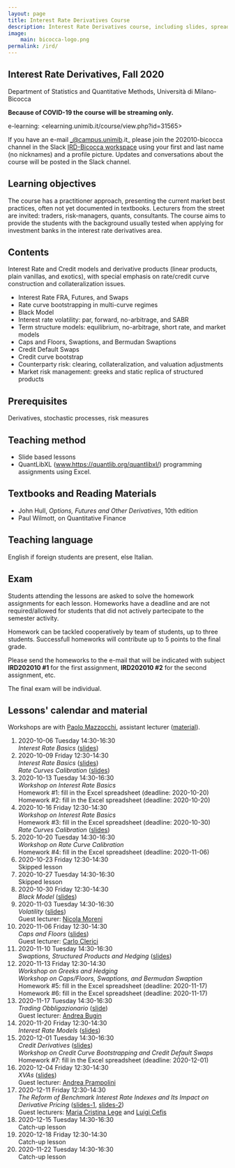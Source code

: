 ```yaml
---
layout: page
title: Interest Rate Derivatives Course
description: Interest Rate Derivatives course, including slides, spreadsheets, etc.
image:
    main: bicocca-logo.png
permalink: /ird/
---
```


## Interest Rate Derivatives, Fall 2020

Department of Statistics and Quantitative Methods, Università di Milano-Bicocca

__Because of COVID-19 the course will be streaming only.__

e-learning: <elearning.unimib.it/course/view.php?id=31565>

If you have an e-mail _@campus.unimib.it_
please join the 202010-bicocca channel in the Slack
[IRD-Bicocca workspace](https://join.slack.com/t/ird-bicocca/signup)
using your first and last name (no nicknames)
and a profile picture.
Updates and conversations about the course will be posted in the Slack channel.

## Learning objectives

The course has a practitioner approach, presenting the current market best practices, often not yet documented in textbooks. Lecturers from the street are invited: traders, risk-managers, quants, consultants. The course aims to provide the students with the background usually tested when applying for investment banks in the interest rate derivatives area.

## Contents

Interest Rate and Credit models and derivative products (linear products, plain vanillas, and exotics), with special emphasis on rate/credit curve construction and collateralization issues.

- Interest Rate FRA, Futures, and Swaps
- Rate curve bootstrapping in multi-curve regimes
- Black Model
- Interest rate volatility: par, forward, no-arbitrage, and SABR
- Term structure models: equilibrium, no-arbitrage, short rate, and market models
- Caps and Floors, Swaptions, and Bermudan Swaptions
- Credit Default Swaps
- Credit curve bootstrap
- Counterparty risk: clearing, collateralization, and valuation adjustments
- Market risk management: greeks and static replica of structured products

## Prerequisites

Derivatives, stochastic processes, risk measures

## Teaching method

- Slide based lessons
- QuantLibXL ([<www.https://quantlib.org/quantlibxl/>](<www.https://quantlib.org/quantlibxl/>)) programming assignments using Excel.

## Textbooks and Reading Materials

- John Hull, _Options, Futures and Other Derivatives_, 10th edition
- Paul Wilmott, on Quantitative Finance

## Teaching language

English if foreign students are present, else Italian.

## Exam

Students attending the lessons are asked
to solve the homework assignments for each lesson.
Homeworks have a deadline and are not required/allowed
for students that did not actively partecipate to
the semester activity.

Homework can be tackled cooperatively by team of students,
up to three students. Successfull homeworks will contribute
up to 5 points to the final grade.

Please send the homeworks
to the e-mail that will be indicated with subject
**IRD202010 #1** for the first assignment,
**IRD202010 #2** for the second assignment,
etc.

The final exam will be individual.

## Lessons' calendar and material

Workshops are with [Paolo Mazzocchi](https://www.linkedin.com/in/paolo-mazzocchi-6672a591/),
assistant lecturer ([material](https://drive.google.com/file/d/1qIazIGLDuy2DYpVzG39f2QNoiUKbRiG3)).

01. 2020-10-06 Tuesday 14:30-16:30  
    _Interest Rate Basics_ ([slides](https://speakerdeck.com/nando1970/interest-rate-basics))  
01. 2020-10-09 Friday 12:30-14:30  
    _Interest Rate Basics_ ([slides](https://speakerdeck.com/nando1970/interest-rate-basics))  
    _Rate Curves Calibration_ ([slides](https://speakerdeck.com/nando1970/rate-curves-calibration))  
01. 2020-10-13 Tuesday 14:30-16:30  
    _Workshop on Interest Rate Basics_  
    Homework #1: fill in the Excel spreadsheet (deadline: 2020-10-20)  
    Homework #2: fill in the Excel spreadsheet (deadline: 2020-10-20)   
01. 2020-10-16 Friday 12:30-14:30  
    _Workshop on Interest Rate Basics_  
    Homework #3: fill in the Excel spreadsheet (deadline: 2020-10-30)  
    _Rate Curves Calibration_ ([slides](https://speakerdeck.com/nando1970/rate-curves-calibration))  
01. 2020-10-20 Tuesday 14:30-16:30  
    _Workshop on Rate Curve Calibration_  
    Homework #4: fill in the Excel spreadsheet (deadline: 2020-11-06)  
01. 2020-10-23 Friday 12:30-14:30  
    Skipped lesson
01. 2020-10-27 Tuesday 14:30-16:30  
    Skipped lesson
01. 2020-10-30 Friday 12:30-14:30  
    _Black Model_ ([slides](https://www.dropbox.com/s/0rzl7wyzauxg34p/20181115%20Black%20Model.pdf?dl=0))  
01. 2020-11-03 Tuesday 14:30-16:30  
    _Volatility_ ([slides](https://www.dropbox.com/s/q4kc6t90sp19yim/20181115%20Moreni%20Volatility.pdf?dl=0))  
    Guest lecturer: [Nicola Moreni](https://www.linkedin.com/in/nicola-moreni-a636a7/)  
01. 2020-11-06 Friday 12:30-14:30  
    _Caps and Floors_ ([slides](https://drive.google.com/file/d/1U1QreepeVdf3DkSFvbd_diqP7NomUrCS/view))  
    Guest lecturer: [Carlo Clerici](https://www.linkedin.com/in/carlo-clerici-8443375/)  
01. 2020-11-10 Tuesday 14:30-16:30  
    _Swaptions, Structured Products and Hedging_ ([slides](https://drive.google.com/file/d/1BToPmMpV0qrcdpzurjtTfQ9HQk_9Nico/view?usp=sharing))  
01. 2020-11-13 Friday 12:30-14:30  
    _Workshop on Greeks and Hedging_  
    _Workshop on Caps/Floors, Swaptions, and Bermudan Swaption_  
    Homework #5: fill in the Excel spreadsheet (deadline: 2020-11-17)  
    Homework #6: fill in the Excel spreadsheet (deadline: 2020-11-17)  
01. 2020-11-17 Tuesday 14:30-16:30  
    _Trading Obbligazionario_ ([slide](https://drive.google.com/file/d/1AE4v_KuQC6Btg28aLii4mhXMCqXQtOWQ))  
    Guest lecturer: [Andrea Bugin](https://www.linkedin.com/in/andrea-bugin-a326715)  
01. 2020-11-20 Friday 12:30-14:30  
    _Interest Rate Models_ ([slides](https://www.dropbox.com/s/uelte1lvn3uqnea/20181220%20Interest%20Rate%20Models.pdf?dl=0))  
01. 2020-12-01 Tuesday 14:30-16:30  
    _Credit Derivatives_ ([slides](https://www.dropbox.com/s/dcqb23wer56wb44/20181108%20Credit%20Risk.pdf?dl=0))  
    _Workshop on Credit Curve Bootstrapping and Credit Default Swaps_  
    Homework #7: fill in the Excel spreadsheet (deadline: 2020-12-01)  
01. 2020-12-04 Friday 12:30-14:30  
    _XVAs_ ([slides](https://drive.google.com/file/d/1wU-t6AW4EV-wBBiVexdYwt1_R40jB_nw/view?usp=sharing))  
    Guest lecturer: [Andrea Prampolini](https://www.linkedin.com/in/andrea-prampolini-68a44010/)  
01. 2020-12-11 Friday 12:30-14:30  
    _The Reform of Benchmark Interest Rate Indexes and Its Impact on Derivative Pricing_ ([slides-1](https://drive.google.com/file/d/1synNexpBT3TP_Q5I-JA5pK_FRBwgYZW-/view?usp=sharing), [slides-2](https://drive.google.com/file/d/1qSjxnvG0lS6EUFDTDC35IuXovn_bqK2N/view?usp=sharing))  
    Guest lecturers: [Maria Cristina Lege](https://www.linkedin.com/in/maria-cristina-lege-8b85a2144) and [Luigi Cefis](https://www.linkedin.com/in/luigicefis/)  
01. 2020-12-15 Tuesday 14:30-16:30  
    Catch-up lesson
01. 2020-12-18 Friday 12:30-14:30  
    Catch-up lesson
01. 2020-11-22 Tuesday 14:30-16:30  
    Catch-up lesson

